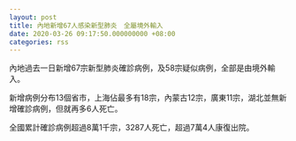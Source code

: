 ```yaml
---
layout: post
title: 內地新增67人感染新型肺炎　全屬境外輸入
date: 2020-03-26 09:17:50.000000000 +08:00
categories: rss
---
```


內地過去一日新增67宗新型肺炎確診病例，及58宗疑似病例，全部是由境外輸入。

新增病例分布13個省市，上海佔最多有18宗，內蒙古12宗，廣東11宗，湖北並無新增確診病例，但就再多6人死亡。

全國累計確診病例超過8萬1千宗，3287人死亡，超過7萬4人康復出院。
